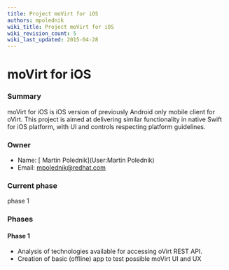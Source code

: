 ```yaml
---
title: Project moVirt for iOS
authors: mpolednik
wiki_title: Project moVirt for iOS
wiki_revision_count: 5
wiki_last_updated: 2015-04-28
---
```


# moVirt for iOS

### Summary

moVirt for iOS is iOS version of previously Android only mobile client for oVirt. This project is aimed at delivering similar functionality in native Swift for iOS platform, with UI and controls respecting platform guidelines.

### Owner

*   Name: [ Martin Polednik](User:Martin Polednik)
*   Email: <mpolednik@redhat.com>

### Current phase

phase 1

### Phases

#### Phase 1

*   Analysis of technologies available for accessing oVirt REST API.
*   Creation of basic (offline) app to test possible moVirt UI and UX
